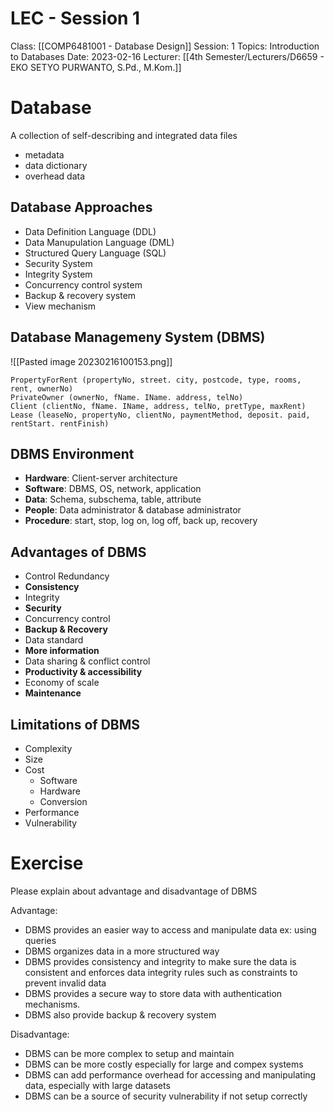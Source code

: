 # LEC - Session 1
Class: [[COMP6481001 - Database Design]]
Session: 1
Topics: Introduction to Databases
Date: 2023-02-16
Lecturer: [[4th Semester/Lecturers/D6659 - EKO SETYO PURWANTO, S.Pd., M.Kom.]]

# Database

A collection of self-describing and integrated data files

- metadata
- data dictionary
- overhead data

## Database Approaches

- Data Definition Language (DDL)
- Data Manupulation Language (DML)
- Structured Query Language (SQL)
- Security System
- Integrity System
- Concurrency control system
- Backup & recovery system
- View mechanism

## Database Managemeny System (DBMS)

![[Pasted image 20230216100153.png]]

```
PropertyForRent (propertyNo, street. city, postcode, type, rooms, rent, ownerNo)
PrivateOwner (ownerNo, fName. IName. address, telNo)
Client (clientNo, fName. IName, address, telNo, pretType, maxRent)
Lease (leaseNo, propertyNo, clientNo, paymentMethod, deposit. paid, rentStart. rentFinish)
```

## DBMS Environment

- **Hardware**: Client-server architecture
- **Software**: DBMS, OS, network, application
- **Data**: Schema, subschema, table, attribute
- **People**: Data administrator & database administrator
- **Procedure**: start, stop, log on, log off, back up, recovery

## Advantages of DBMS

- Control Redundancy
- **Consistency**
- Integrity
- **Security**
- Concurrency control
- **Backup & Recovery**
- Data standard
- **More information**
- Data sharing & conflict control
- **Productivity & accessibility**
- Economy of scale
- **Maintenance**

## Limitations of DBMS

- Complexity
- Size
- Cost
	- Software
	- Hardware
	- Conversion
- Performance
- Vulnerability

# Exercise

Please explain about advantage and disadvantage of DBMS

Advantage:
- DBMS provides an easier way to access and manipulate data ex: using queries
- DBMS organizes data in a more structured way
- DBMS provides consistency and integrity to make sure the data is consistent and enforces data integrity rules such as constraints to prevent invalid data
- DBMS provides a secure way to store data with authentication mechanisms.
- DBMS also provide backup & recovery system

Disadvantage:
- DBMS can be more complex to setup and maintain
- DBMS can be more costly especially for large and compex systems
- DBMS can add performance overhead for accessing and manipulating data, especially with large datasets
- DBMS can be a source of security vulnerability if not setup correctly